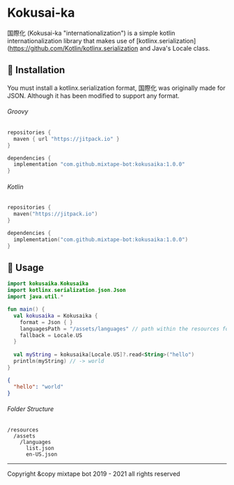 # Kokusai-ka

国際化 (Kokusai-ka "internationalization") is a simple kotlin internationalization library that makes use of [kotlinx.serialization](https://github.com/Kotlin/kotlinx.serialization and Java's Locale class.

## 🚧 Installation

You must install a kotlinx.serialization format, 国際化 was originally made for JSON. Although it has been modified to support any format.

###### Groovy	

```groovy
repositories {
  maven { url "https://jitpack.io" }
}

dependencies {
  implementation "com.github.mixtape-bot:kokusaika:1.0.0"
}
```

###### Kotlin

```kotlin
repositories {
  maven("https://jitpack.io")
}

dependencies {
  implementation("com.github.mixtape-bot:kokusaika:1.0.0")
}
```

## 🚀 Usage

```kotlin
import kokusaika.Kokusaika
import kotlinx.serialization.json.Json
import java.util.*

fun main() {
  val kokusaika = Kokusaika {
    format = Json { }
    languagesPath = "/assets/languages" // path within the resources folder
    fallback = Locale.US
  }
  
  val myString = kokusaika[Locale.US]?.read<String>("hello")
  println(myString) // -> world
}
```

```json
{
  "hello": "world"
}
```

###### Folder Structure

```
/resources
  /assets
    /languages
      list.json
      en-US.json
```

---

Copyright &copy mixtape bot 2019 - 2021 all rights reserved
